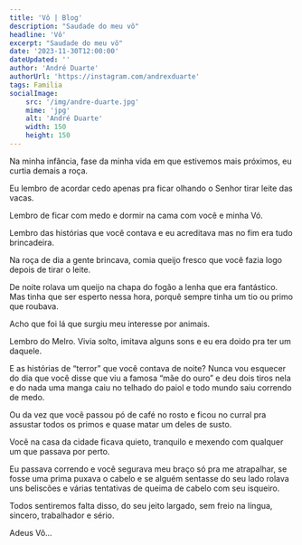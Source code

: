 ```yaml
---
title: 'Vô | Blog'
description: "Saudade do meu vô"
headline: 'Vô'
excerpt: "Saudade do meu vô"
date: '2023-11-30T12:00:00'
dateUpdated: ''
author: 'André Duarte'
authorUrl: 'https://instagram.com/andrexduarte'
tags: Familia
socialImage:
    src: '/img/andre-duarte.jpg'
    mime: 'jpg'
    alt: 'André Duarte'
    width: 150
    height: 150
---
```


Na minha infância, fase da minha vida em que estivemos mais próximos, eu curtia demais a roça.

Eu lembro de acordar cedo apenas pra ficar olhando o Senhor tirar leite das vacas.

Lembro de ficar com medo e dormir na cama com você e minha Vó.

Lembro das histórias que você contava e eu acreditava mas no fim era tudo brincadeira.

Na roça de dia a gente brincava, comia queijo fresco que você fazia logo depois de tirar o leite.

De noite rolava um queijo na chapa do fogão a lenha que era fantástico. Mas tinha que ser esperto nessa hora, porquê sempre tinha um tio ou primo que roubava.

Acho que foi lá que surgiu meu interesse por animais.

Lembro do Melro. Vivia solto, imitava alguns sons e eu era doido pra ter um daquele.

E as histórias de “terror” que você contava de noite? Nunca vou esquecer do dia que você disse que viu a famosa “mãe do ouro” e deu dois tiros nela e do nada uma manga caiu no telhado do paiol e todo mundo saiu correndo de medo.

Ou da vez que você passou pó de café no rosto e ficou no curral pra assustar todos os primos e quase matar um deles de susto.

Você na casa da cidade ficava quieto, tranquilo e mexendo com qualquer um que passava por perto.

Eu passava correndo e você segurava meu braço só pra me atrapalhar, se fosse uma prima puxava o cabelo e se alguém sentasse do seu lado rolava uns beliscões e várias tentativas de queima de cabelo com seu isqueiro.

Todos sentiremos falta disso, do seu jeito largado, sem freio na língua, sincero, trabalhador e sério.

Adeus Vô…